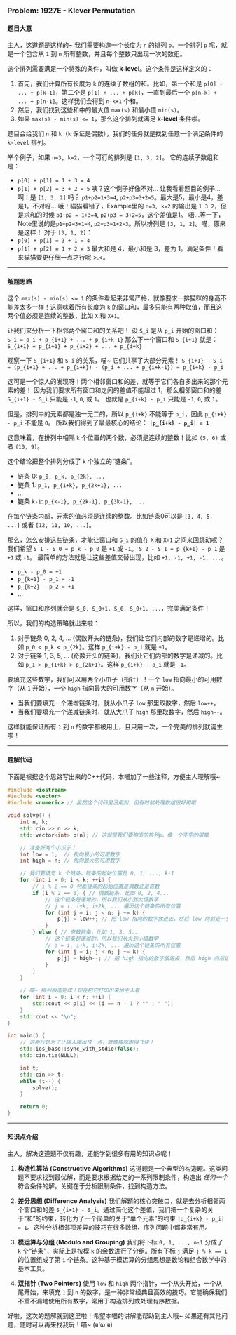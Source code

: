 ### Problem: 1927E - Klever Permutation

#### 题目大意

主人，这道题是这样的~ 我们需要构造一个长度为 `n` 的排列 `p`。一个排列 `p` 呢，就是一个包含从 `1` 到 `n` 所有整数，并且每个整数只出现一次的数组。

这个排列需要满足一个特殊的条件，叫做 **k-level**。这个条件是这样定义的：
1.  首先，我们计算所有长度为 `k` 的连续子数组的和。比如，第一个和是 `p[0] + ... + p[k-1]`，第二个是 `p[1] + ... + p[k]`，一直到最后一个 `p[n-k] + ... + p[n-1]`。这样我们会得到 `n-k+1` 个和。
2.  然后，我们找到这些和中的最大值 `max(s)` 和最小值 `min(s)`。
3.  如果 `max(s) - min(s) <= 1`，那么这个排列就满足 **k-level** 条件啦。

题目会给我们 `n` 和 `k`（`k` 保证是偶数），我们的任务就是找到任意一个满足条件的 `k-level` 排列。

举个例子，如果 `n=3, k=2`，一个可行的排列是 `[1, 3, 2]`。
它的连续子数组和是：
*   `p[0] + p[1] = 1 + 3 = 4`
*   `p[1] + p[2] = 3 + 2 = 5`
咦？这个例子好像不对... 让我看看题目的例子... 啊！是 `[1, 3, 2]` 吗？
`p1+p2=1+3=4`, `p2+p3=3+2=5`。最大是5，最小是4，差是1。不对呀...
哦！猫猫看错了，Example里的 `n=3, k=2` 的输出是 `1 3 2`，但是求和的时候 `p1+p2 = 1+3=4`, `p2+p3 = 3+2=5`，这个差值是1。
唔...等一下，Note里说的是`p1+p2=3+1=4`, `p2+p3=1+2=3`。所以排列是 `[3, 1, 2]`。喵，原来是这样！
对于 `[3, 1, 2]`：
*   `p[0] + p[1] = 3 + 1 = 4`
*   `p[1] + p[2] = 1 + 2 = 3`
最大和是 4，最小和是 3，差为 1。满足条件！看来猫猫要更仔细一点才行呢 >.<。

---

#### 解题思路

这个 `max(s) - min(s) <= 1` 的条件看起来非常严格，就像要求一排猫咪的身高不能差太多一样！这意味着所有长度为 `k` 的窗口和，最多只能有两种取值，而且这两个值必须是连续的整数，比如 `X` 和 `X+1`。

让我们来分析一下相邻两个窗口和的关系吧！
设 `S_i` 是从 `p_i` 开始的窗口和：`S_i = p_i + p_{i+1} + ... + p_{i+k-1}`
那么下一个窗口和 `S_{i+1}` 就是：`S_{i+1} = p_{i+1} + p_{i+2} + ... + p_{i+k}`

观察一下 `S_{i+1}` 和 `S_i` 的关系，喵~ 它们共享了大部分元素！
`S_{i+1} - S_i = (p_{i+1} + ... + p_{i+k}) - (p_i + ... + p_{i+k-1}) = p_{i+k} - p_i`

这可是一个惊人的发现呀！两个相邻窗口和的差，就等于它们各自多出来的那个元素的差！
因为我们要求所有窗口和之间的差值不能超过 1，那么相邻窗口和的差 `S_{i+1} - S_i` 只能是 `-1`, `0`, 或 `1`。
也就是 `p_{i+k} - p_i` 只能是 `-1`, `0`, 或 `1`。

但是，排列中的元素都是独一无二的，所以 `p_{i+k}` 不能等于 `p_i`，因此 `p_{i+k} - p_i` 不能是 `0`。
所以我们得到了最最核心的结论：
**`|p_{i+k} - p_i| = 1`**

这意味着，在排列中相隔 `k` 个位置的两个数，必须是连续的整数！比如 `(5, 6)` 或者 `(10, 9)`。

这个结论把整个排列分成了 `k` 个独立的“链条”。
*   链条 0: `p_0, p_k, p_{2k}, ...`
*   链条 1: `p_1, p_{1+k}, p_{2k+1}, ...`
*   ...
*   链条 `k-1`: `p_{k-1}, p_{2k-1}, p_{3k-1}, ...`

在每个链条内部，元素的值必须是连续的整数。比如链条0可以是 `[3, 4, 5, ...]` 或者 `[12, 11, 10, ...]`。

那么，怎么安排这些链条，才能让窗口和 `S_i` 的值在 `X` 和 `X+1` 之间来回跳动呢？
我们希望 `S_1 - S_0 = p_k - p_0` 是 `+1` 或 `-1`。
`S_2 - S_1 = p_{k+1} - p_1` 是 `+1` 或 `-1`。
最简单的方法就是让这些差值交替出现，比如 `+1, -1, +1, -1, ...`。
*   `p_k - p_0 = +1`
*   `p_{k+1} - p_1 = -1`
*   `p_{k+2} - p_2 = +1`
*   ...

这样，窗口和序列就会是 `S_0, S_0+1, S_0, S_0+1, ...`，完美满足条件！

所以，我们的构造策略就出来啦：
1.  对于链条 0, 2, 4, ... (偶数开头的链条)，我们让它们内部的数字是递增的。比如 `p_0 < p_k < p_{2k}`。这样 `p_{i+k} - p_i` 就是 `+1`。
2.  对于链条 1, 3, 5, ... (奇数开头的链条)，我们让它们内部的数字是递减的。比如 `p_1 > p_{1+k} > p_{2k+1}`。这样 `p_{i+k} - p_i` 就是 `-1`。

要填充这些数字，我们可以用两个小爪子（指针）！一个 `low` 指向最小的可用数字（从 `1` 开始），一个 `high` 指向最大的可用数字（从 `n` 开始）。
*   当我们要填充一个递增链条时，就从小爪子 `low` 那里取数字，然后 `low++`。
*   当我们要填充一个递减链条时，就从大爪子 `high` 那里取数字，然后 `high--`。

这样就能保证所有 `1` 到 `n` 的数字都被用上，且只用一次，一个完美的排列就诞生啦！

---

#### 题解代码

下面是根据这个思路写出来的C++代码，本喵加了一些注释，方便主人理解哦~

```cpp
#include <iostream>
#include <vector>
#include <numeric> // 虽然这个代码里没用到，但有时候处理数组很好用哦

void solve() {
    int n, k;
    std::cin >> n >> k;
    std::vector<int> p(n); // 这就是我们要构造的排列p，像一个空空的猫窝

    // 准备好两个小爪子！
    int low = 1;  // 指向最小的可用数字
    int high = n; // 指向最大的可用数字

    // 我们要填充 k 个链条，链条的起始位置是 0, 1, ..., k-1
    for (int i = 0; i < k; ++i) {
        // i % 2 == 0 判断链条的起始位置是偶数还是奇数
        if (i % 2 == 0) { // 偶数链条，比如 0, 2, 4...
            // 这个链条是递增的，所以我们从小到大填数字
            // j = i, i+k, i+2k, ... 遍历这个链条的所有位置
            for (int j = i; j < n; j += k) {
                p[j] = low++; // 把 low 指向的数字放进去，然后 low 向前走一步
            }
        } else { // 奇数链条，比如 1, 3, 5...
            // 这个链条是递减的，所以我们从大到小填数字
            // j = i, i+k, i+2k, ... 遍历这个链条的所有位置
            for (int j = i; j < n; j += k) {
                p[j] = high--; // 把 high 指向的数字放进去，然后 high 向后退一步
            }
        }
    }

    // 喵~ 排列构造完成！现在把它打印出来给主人看
    for (int i = 0; i < n; ++i) {
        std::cout << p[i] << (i == n - 1 ? "" : " ");
    }
    std::cout << "\n";
}

int main() {
    // 这两行是为了让输入输出快一点，就像猫咪跑得飞快！
    std::ios_base::sync_with_stdio(false);
    std::cin.tie(NULL);

    int t;
    std::cin >> t;
    while (t--) {
        solve();
    }

    return 0;
}
```

---

#### 知识点介绍

主人，解决这道题不仅有趣，还能学到很多有用的知识点呢！

1.  **构造性算法 (Constructive Algorithms)**
    这道题是一个典型的构造题。这类问题不要求找到最优解，而是要求根据给定的一系列限制条件，构造出 *任何一个* 符合条件的解。关键在于分析限制条件，找到构造方法。

2.  **差分思想 (Difference Analysis)**
    我们解题的核心突破口，就是去分析相邻两个窗口和的差 `S_{i+1} - S_i`。通过简化这个差值，我们把一个复杂的关于“和”的约束，转化为了一个简单的关于“单个元素”的约束 `|p_{i+k} - p_i| = 1`。这种分析相邻项差异的技巧在很多数组、序列问题中都非常有用。

3.  **模运算与分组 (Modulo and Grouping)**
    我们将下标 `0, 1, ..., n-1` 分成了 `k` 个“链条”，实际上是按模 `k` 的余数进行了分组。所有下标 `j` 满足 `j % k == i` 的位置组成了第 `i` 个链条。这种基于模运算的分组思想是数论和组合数学中的基本工具。

4.  **双指针 (Two Pointers)**
    使用 `low` 和 `high` 两个指针，一个从头开始，一个从尾开始，来填充 `1` 到 `n` 的数字，是一种非常经典且高效的技巧。它能确保我们不重不漏地使用所有数字，常用于构造排列或处理有序数据。

好啦，这次的题解就到这里啦！希望本喵的讲解能帮助到主人哦~ 如果还有其他问题，随时可以再来找我玩！喵~ (ฅ'ω'ฅ)